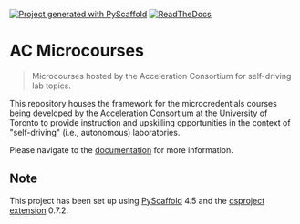 [![Project generated with PyScaffold](https://img.shields.io/badge/-PyScaffold-005CA0?logo=pyscaffold)](https://pyscaffold.org/)
[![ReadTheDocs](https://readthedocs.org/projects/ac-microcourses/badge/?version=latest)](https://ac-microcourses.readthedocs.io/en/stable/)
<!-- These are examples of badges you might also want to add to your README. Update the URLs accordingly.
[![Built Status](https://api.cirrus-ci.com/github/<USER>/ac-microcourses.svg?branch=main)](https://cirrus-ci.com/github/<USER>/ac-microcourses)
[![Coveralls](https://img.shields.io/coveralls/github/<USER>/ac-microcourses/main.svg)](https://coveralls.io/r/<USER>/ac-microcourses)
[![PyPI-Server](https://img.shields.io/pypi/v/ac-microcourses.svg)](https://pypi.org/project/ac-microcourses/)
[![Conda-Forge](https://img.shields.io/conda/vn/conda-forge/ac-microcourses.svg)](https://anaconda.org/conda-forge/ac-microcourses)
[![Monthly Downloads](https://pepy.tech/badge/ac-microcourses/month)](https://pepy.tech/project/ac-microcourses)
[![Twitter](https://img.shields.io/twitter/url/http/shields.io.svg?style=social&label=Twitter)](https://twitter.com/ac-microcourses)
-->

# AC Microcourses

> Microcourses hosted by the Acceleration Consortium for self-driving lab topics.

This repository houses the framework for the microcredentials courses being developed by the Acceleration Consortium at the University of Toronto to provide instruction and upskilling opportunities in the context of "self-driving" (i.e., autonomous) laboratories.

Please navigate to the [documentation](https://ac-microcourses.readthedocs.io/en/stable/) for more information.

## Note

This project has been set up using [PyScaffold] 4.5 and the [dsproject extension] 0.7.2.

[conda]: https://docs.conda.io/
[pre-commit]: https://pre-commit.com/
[Jupyter]: https://jupyter.org/
[nbstripout]: https://github.com/kynan/nbstripout
[Google style]: http://google.github.io/styleguide/pyguide.html#38-comments-and-docstrings
[PyScaffold]: https://pyscaffold.org/
[dsproject extension]: https://github.com/pyscaffold/pyscaffoldext-dsproject
